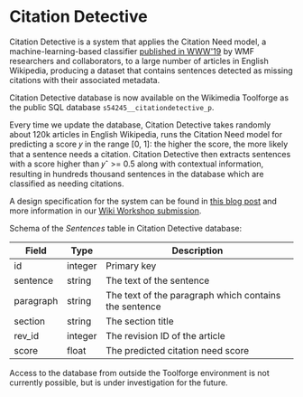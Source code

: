 # Citation Detective

Citation Detective is a system that applies the Citation Need model, a machine-learning-based classifier [published in WWW'19](https://arxiv.org/pdf/1902.11116.pdf) by WMF researchers and collaborators, to a large number of articles in English Wikipedia, producing a dataset that contains sentences detected as missing citations with their associated metadata.

Citation Detective database is now available on the Wikimedia Toolforge as the public SQL database `s54245__citationdetective_p`.  

Every time we update the database, Citation Detective takes randomly about 120k articles in English Wikipedia, runs the Citation Need model for predicting a score 𝑦 in the range [0, 1]: the higher the score, the
more likely that a sentence needs a citation. Citation Detective then extracts sentences with a score higher than 𝑦ˆ >= 0.5 along with contextual information, resulting in hundreds thousand sentences in the database which are classified as needing citations.

A design specification for the system can be found in [this blog post](https://rollingmist.home.blog/2019/12/20/citation-detective-design-specification/) and more information in our [Wiki Workshop submission](https://commons.wikimedia.org/wiki/File:Citation_Detective_WikiWorkshop2020.pdf).

Schema of the *Sentences* table in Citation Detective database:

| Field | Type | Description |
| --- | --- | --- |
| id | integer | Primary key |
| sentence | string | The text of the sentence |
| paragraph | string | The text of the paragraph which contains the sentence | 
| section | string | The section title |
| rev_id | integer | The revision ID of the article |
| score | float | The predicted citation need score |

Access to the database from outside the Toolforge environment is not currently possible, but is under investigation for the future.
